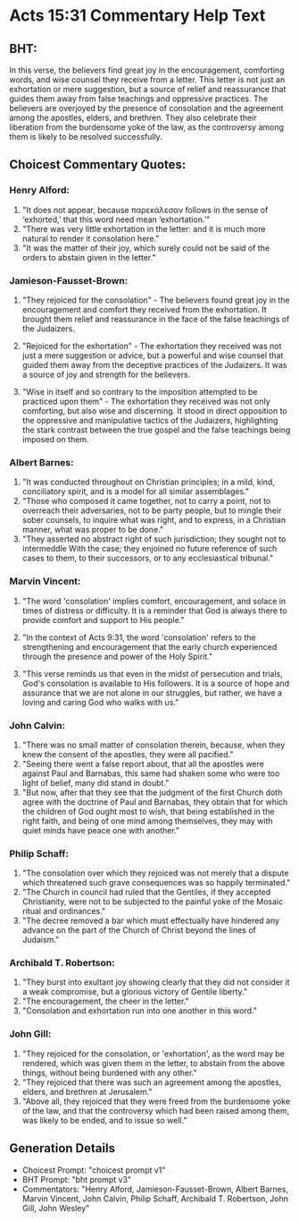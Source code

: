 # Acts 15:31 Commentary Help Text

## BHT:
In this verse, the believers find great joy in the encouragement, comforting words, and wise counsel they receive from a letter. This letter is not just an exhortation or mere suggestion, but a source of relief and reassurance that guides them away from false teachings and oppressive practices. The believers are overjoyed by the presence of consolation and the agreement among the apostles, elders, and brethren. They also celebrate their liberation from the burdensome yoke of the law, as the controversy among them is likely to be resolved successfully.

## Choicest Commentary Quotes:
### Henry Alford:
1. "It does not appear, because παρεκάλεσαν follows in the sense of ‘exhorted,’ that this word need mean ‘exhortation.’" 
2. "There was very little exhortation in the letter: and it is much more natural to render it consolation here." 
3. "It was the matter of their joy, which surely could not be said of the orders to abstain given in the letter."

### Jamieson-Fausset-Brown:
1. "They rejoiced for the consolation" - The believers found great joy in the encouragement and comfort they received from the exhortation. It brought them relief and reassurance in the face of the false teachings of the Judaizers.

2. "Rejoiced for the exhortation" - The exhortation they received was not just a mere suggestion or advice, but a powerful and wise counsel that guided them away from the deceptive practices of the Judaizers. It was a source of joy and strength for the believers.

3. "Wise in itself and so contrary to the imposition attempted to be practiced upon them" - The exhortation they received was not only comforting, but also wise and discerning. It stood in direct opposition to the oppressive and manipulative tactics of the Judaizers, highlighting the stark contrast between the true gospel and the false teachings being imposed on them.

### Albert Barnes:
1. "It was conducted throughout on Christian principles; in a mild, kind, conciliatory spirit, and is a model for all similar assemblages."
2. "Those who composed it came together, not to carry a point, not to overreach their adversaries, not to be party people, but to mingle their sober counsels, to inquire what was right, and to express, in a Christian manner, what was proper to be done."
3. "They asserted no abstract right of such jurisdiction; they sought not to intermeddle With the case; they enjoined no future reference of such cases to them, to their successors, or to any ecclesiastical tribunal."

### Marvin Vincent:
1. "The word 'consolation' implies comfort, encouragement, and solace in times of distress or difficulty. It is a reminder that God is always there to provide comfort and support to His people."

2. "In the context of Acts 9:31, the word 'consolation' refers to the strengthening and encouragement that the early church experienced through the presence and power of the Holy Spirit."

3. "This verse reminds us that even in the midst of persecution and trials, God's consolation is available to His followers. It is a source of hope and assurance that we are not alone in our struggles, but rather, we have a loving and caring God who walks with us."

### John Calvin:
1. "There was no small matter of consolation therein, because, when they knew the consent of the apostles, they were all pacified."
2. "Seeing there went a false report about, that all the apostles were against Paul and Barnabas, this same had shaken some who were too light of belief, many did stand in doubt."
3. "But now, after that they see that the judgment of the first Church doth agree with the doctrine of Paul and Barnabas, they obtain that for which the children of God ought most to wish, that being established in the right faith, and being of one mind among themselves, they may with quiet minds have peace one with another."

### Philip Schaff:
1. "The consolation over which they rejoiced was not merely that a dispute which threatened such grave consequences was so happily terminated."
2. "The Church in council had ruled that the Gentiles, if they accepted Christianity, were not to be subjected to the painful yoke of the Mosaic ritual and ordinances."
3. "The decree removed a bar which must effectually have hindered any advance on the part of the Church of Christ beyond the lines of Judaism."

### Archibald T. Robertson:
1. "They burst into exultant joy showing clearly that they did not consider it a weak compromise, but a glorious victory of Gentile liberty."
2. "The encouragement, the cheer in the letter."
3. "Consolation and exhortation run into one another in this word."

### John Gill:
1. "They rejoiced for the consolation, or 'exhortation', as the word may be rendered, which was given them in the letter, to abstain from the above things, without being burdened with any other."
2. "They rejoiced that there was such an agreement among the apostles, elders, and brethren at Jerusalem."
3. "Above all, they rejoiced that they were freed from the burdensome yoke of the law, and that the controversy which had been raised among them, was likely to be ended, and to issue so well."


## Generation Details
- Choicest Prompt: "choicest prompt v1"
- BHT Prompt: "bht prompt v3"
- Commentators: "Henry Alford, Jamieson-Fausset-Brown, Albert Barnes, Marvin Vincent, John Calvin, Philip Schaff, Archibald T. Robertson, John Gill, John Wesley"
